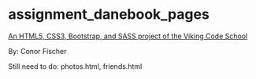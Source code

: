 # assignment_danebook_pages

[An HTML5, CSS3, Bootstrap, and SASS project of the Viking Code School](http://www.vikingcodeschool.com)

By: Conor Fischer

Still need to do: photos.html, friends.html
